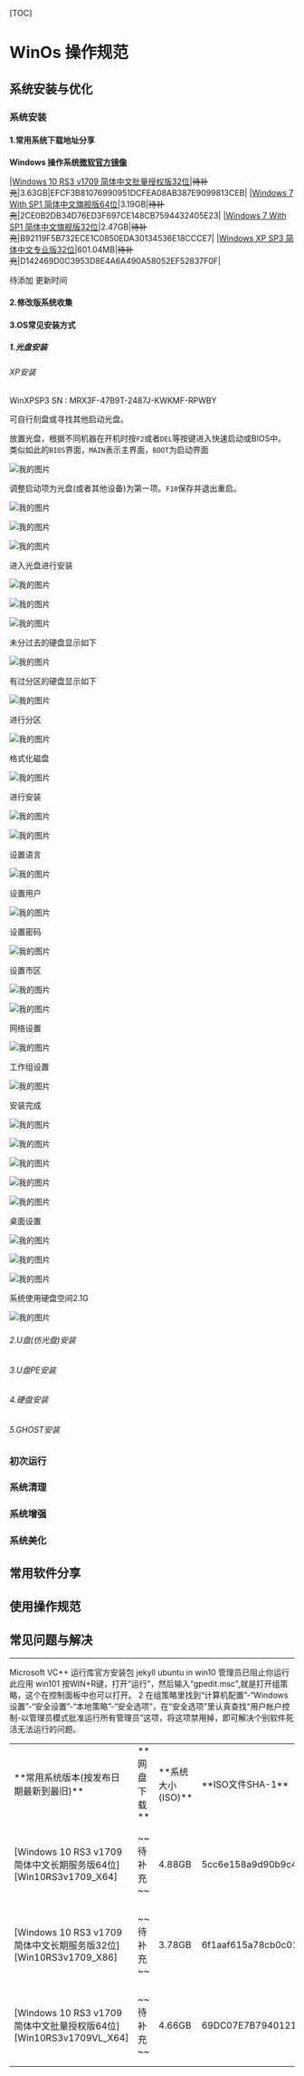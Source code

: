 [TOC]
# WinOs 操作规范
## 系统安装与优化
### 系统安装
####  1.常用系统下载地址分享

**Windows 操作系统[微软官方镜像](https://msdn.itellyou.cn/)**
<table>
<tr>
  <td>**常用系统版本(按发布日期最新到最旧)**</td>
  <td>**网盘下载**</td>
  <td>**系统大小(ISO)**</td>
  <td>**ISO文件SHA-1**</td>
  <td>**更新时间**</td>
</tr>
<tr>
  <td>[Windows 10 RS3 v1709 简体中文长期服务版64位][Win10RS3v1709_X64]</td>
  <td>~~待补充~~</td>
  <td>4.88GB</td>
  <td>5cc6e158a9d90b9c474ace8a55b66f88bd16221d</td>
  <td>**更新时间**</td>
</tr>
<tr>
  <td>[Windows 10 RS3 v1709 简体中文长期服务版32位][Win10RS3v1709_X86]</td>
  <td>~~待补充~~</td>
  <td>3.78GB</td>
  <td>6f1aaf615a78cb0c01b5a5d9fd3ba148f6dea74b</td>
  <td>**更新时间**</td>
</tr>
<tr>
  <td>[Windows 10 RS3 v1709 简体中文批量授权版64位][Win10RS3v1709VL_X64]</td>
  <td>~~待补充~~</td>
  <td>4.66GB</td>
  <td>69DC07E7B7940121027BE4C9B51648FA31D2B6AD</td>
  <td>**更新时间**</td>
</tr>


|[Windows 10 RS3 v1709 简体中文批量授权版32位][Win10RS3v1709VL_X86]|~~待补充~~|3.63GB|EFCF3B81076990951DCFEA08AB387E9099813CEB|
|[Windows 7 With SP1 简体中文旗舰版64位][Win7SP1_X64]|3.19GB|~~待补充~~|2CE0B2DB34D76ED3F697CE148CB7594432405E23|
|[Windows 7 With SP1 简体中文旗舰版32位][Win7SP1_X86]|2.47GB|~~待补充~~|B92119F5B732ECE1C0850EDA30134536E18CCCE7|
|[Windows XP SP3 简体中文专业版32位][XPSP3]|601.04MB|~~待补充~~|D142469D0C3953D8E4A6A490A58052EF52837F0F|

待添加 更新时间

[XPSP3]:ed2k://|file|zh-hans_windows_xp_professional_with_service_pack_3_x86_cd_vl_x14-74070.iso|630237184|EC51916C9D9B8B931195EE0D6EE9B40E|/
[Win7SP1_X86]:ed2k://|file|cn_windows_7_ultimate_with_sp1_x86_dvd_u_677486.iso|2653276160|7503E4B9B8738DFCB95872445C72AEFB|/
[Win7SP1_X64]:ed2k://|file|cn_windows_7_ultimate_with_sp1_x64_dvd_u_677408.iso|3420557312|B58548681854236C7939003B583A8078|/
[Win10RS3v1709VL_X86]:ed2k://|file|cn_windows_10_multi-edition_vl_version_1709_updated_dec_2017_x86_dvd_100406319.iso|3896993792|D533E16A7FF32BEA5851785DFAA09390|/
[Win10RS3v1709VL_X64]:ed2k://|file|cn_windows_10_multi-edition_vl_version_1709_updated_dec_2017_x64_dvd_100406208.iso|5007116288|317BDC520FA2DD6005CBA8293EA06DF6|/
[Win10RS3v1709_X86]:ed2k://|file|cn_windows_10_multi-edition_version_1709_updated_dec_2017_x86_dvd_100406742.iso|4056664064|5FCF7887A5B9C001B1A55A9A1D8EC32E|/
[Win10RS3v1709_X64]:ed2k://|file|cn_windows_10_multi-edition_version_1709_updated_dec_2017_x64_dvd_100406696.iso|5242322944|7D89E63B0C4B5881DBCDB042FF1EB8F3|/

<!--more-->
#### 2.修改版系统收集
#### 3.OS常见安装方式
##### 1.光盘安装
###### XP安装
WinXPSP3 SN : MRX3F-47B9T-2487J-KWKMF-RPWBY

可自行刻盘或寻找其他启动光盘。

放置光盘，根据不同机器在开机时按`F2`或者`DEL`等按键进入快速启动或BIOS中。
类似如此的`BIOS`界面，`MAIN`表示主界面，`BOOT`为启动界面

![我的图片](https://github.com/metruelove/metruelove.github.io/blob/master/WINXPINSTALL/2018-05-18_020836.png)

调整启动项为光盘(或者其他设备)为第一项。`F10`保存并退出重启。

![我的图片](https://github.com/metruelove/metruelove.github.io/blob/master/WINXPINSTALL/2018-05-18_021522.png)

![我的图片](https://github.com/metruelove/metruelove.github.io/blob/master/WINXPINSTALL/2018-05-18_021637.png)

![我的图片](https://github.com/metruelove/metruelove.github.io/blob/master/WINXPINSTALL/2018-05-18_022416.png)

进入光盘进行安装

![我的图片](https://github.com/metruelove/metruelove.github.io/blob/master/WINXPINSTALL/2018-05-18_022500.png)

![我的图片](https://github.com/metruelove/metruelove.github.io/blob/master/WINXPINSTALL/2018-05-18_022547.png)

![我的图片](https://github.com/metruelove/metruelove.github.io/blob/master/WINXPINSTALL/2018-05-18_022621.png)

未分过去的硬盘显示如下

![我的图片](https://github.com/metruelove/metruelove.github.io/blob/master/WINXPINSTALL/2018-05-18_022652.png)

有过分区的硬盘显示如下

![我的图片](https://github.com/metruelove/metruelove.github.io/blob/master/WINXPINSTALL/2018-05-18_022924.png)

进行分区

![我的图片](https://github.com/metruelove/metruelove.github.io/blob/master/WINXPINSTALL/2018-05-18_022829.png)

格式化磁盘

![我的图片](https://github.com/metruelove/metruelove.github.io/blob/master/WINXPINSTALL/2018-05-18_022950.png)

进行安装

![我的图片](https://github.com/metruelove/metruelove.github.io/blob/master/WINXPINSTALL/2018-05-18_023015.png)

![我的图片](https://github.com/metruelove/metruelove.github.io/blob/master/WINXPINSTALL/2018-05-18_023441.png)

设置语言

![我的图片](https://github.com/metruelove/metruelove.github.io/blob/master/WINXPINSTALL/2018-05-18_023937.png)

设置用户

![我的图片](https://github.com/metruelove/metruelove.github.io/blob/master/WINXPINSTALL/2018-05-18_024100.png)

设置密码

![我的图片](https://github.com/metruelove/metruelove.github.io/blob/master/WINXPINSTALL/2018-05-18_024308.png)

设置市区

![我的图片](https://github.com/metruelove/metruelove.github.io/blob/master/WINXPINSTALL/2018-05-18_024349.png)

![我的图片](https://github.com/metruelove/metruelove.github.io/blob/master/WINXPINSTALL/2018-05-18_024415.png)

网络设置

![我的图片](https://github.com/metruelove/metruelove.github.io/blob/master/WINXPINSTALL/2018-05-18_024530.png)

工作组设置

![我的图片](https://github.com/metruelove/metruelove.github.io/blob/master/WINXPINSTALL/2018-05-18_024555.png)

安装完成

![我的图片](https://github.com/metruelove/metruelove.github.io/blob/master/WINXPINSTALL/2018-05-18_025504.png)

![我的图片](https://github.com/metruelove/metruelove.github.io/blob/master/WINXPINSTALL/2018-05-18_025549.png)

![我的图片](https://github.com/metruelove/metruelove.github.io/blob/master/WINXPINSTALL/2018-05-18_023015.png)

![我的图片](https://github.com/metruelove/metruelove.github.io/blob/master/WINXPINSTALL/2018-05-18_025629.png)

![我的图片](https://github.com/metruelove/metruelove.github.io/blob/master/WINXPINSTALL/2018-05-18_025704.png)

桌面设置

![我的图片](https://github.com/metruelove/metruelove.github.io/blob/master/WINXPINSTALL/2018-05-18_025741.png)

![我的图片](https://github.com/metruelove/metruelove.github.io/blob/master/WINXPINSTALL/2018-05-18_025806.png)

![我的图片](https://github.com/metruelove/metruelove.github.io/blob/master/WINXPINSTALL/2018-05-18_025843.png)

系统使用硬盘空间2.1G

![我的图片](https://github.com/metruelove/metruelove.github.io/blob/master/WINXPINSTALL/2018-05-18_030029.png)




###### 2.U盘(仿光盘)安装
###### 3.U盘PE安装
###### 4.硬盘安装
###### 5.GHOST安装


### 初次运行
### 系统清理
### 系统增强
### 系统美化
## 常用软件分享
## 使用操作规范
## 常见问题与解决
--------
Microsoft VC++ 运行库官方安装包
jekyll
ubuntu in win10
管理员已阻止你运行此应用 win101
按WIN+R键，打开“运行”，然后输入“gpedit.msc",就是打开组策略，这个在控制面板中也可以打开。
2
在组策略里找到“计算机配置”-“Windows设置”-“安全设置”-“本地策略”-“安全选项”，在“安全选项”里认真查找“用户帐户控制-以管理员模式批准运行所有管理员”这项，将这项禁用掉，即可解决个别软件死活无法运行的问题。
